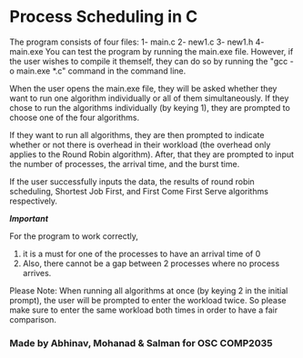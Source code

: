 # Process Scheduling in C

The program consists of four files:
	1- main.c
	2- new1.c
	3- new1.h
	4- main.exe
You can test the program by running the main.exe file. However, if the user wishes to compile it themself, 
they can do so by running the "gcc -o main.exe *.c" command in the command line.

When the user opens the main.exe file, they will be asked whether they want to run one algorithm individually or all of them simultaneously. 
If they chose to run the algorithms individually (by keying 1), they are prompted to choose one of the four algorithms.

If they want to run all algorithms, they are then prompted to indicate whether or not there is overhead in their workload (the overhead only applies to the Round Robin algorithm).
After, that they are prompted to input the number of processes, the arrival time, and the burst time.

If the user successfully inputs the data, the results of round robin scheduling, Shortest Job First, and First Come First Serve algorithms respectively.

***Important***

For the program to work correctly,
1. it is a must for one of the processes to have an arrival time of 0
2. Also, there cannot be a gap between 2 processes where no process arrives.

Please Note:
When running all algorithms at once (by keying 2 in the initial prompt), the user will be prompted to enter the workload twice.
So please make sure to enter the same workload both times in order to have a fair comparison.

### Made by Abhinav, Mohanad & Salman for OSC COMP2035
